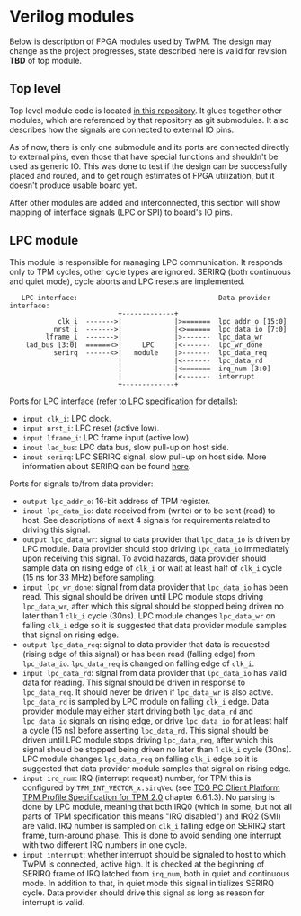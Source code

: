 # Verilog modules

Below is description of FPGA modules used by TwPM. The design may change as the
project progresses, state described here is valid for revision **TBD** of top
module.

## Top level

Top level module code is located [in this repository](https://github.com/Dasharo/TwPM_toplevel).
It glues together other modules, which are referenced by that repository as git
submodules. It also describes how the signals are connected to external IO pins.

As of now, there is only one submodule and its ports are connected directly to
external pins, even those that have special functions and shouldn't be used as
generic IO. This was done to test if the design can be successfully placed and
routed, and to get rough estimates of FPGA utilization, but it doesn't produce
usable board yet.

After other modules are added and interconnected, this section will show mapping
of interface signals (LPC or SPI) to board's IO pins.

## LPC module

This module is responsible for managing LPC communication. It responds only to
TPM cycles, other cycle types are ignored. SERIRQ (both continuous and quiet
mode), cycle aborts and LPC resets are implemented.

```text
   LPC interface:                                   Data provider interface:
                           +-------------+
            clk_i  ------->|             |>=======  lpc_addr_o [15:0]
           nrst_i  ------->|             |<>======  lpc_data_io [7:0]
         lframe_i  ------->|             |>-------  lpc_data_wr
    lad_bus [3:0]  ======<>|     LPC     |<-------  lpc_wr_done
           serirq  ------<>|   module    |>-------  lpc_data_req
                           |             |<-------  lpc_data_rd
                           |             |<=======  irq_num [3:0]
                           |             |<-------  interrupt
                           +-------------+
```

Ports for LPC interface (refer to [LPC specification](https://www.intel.com/content/dam/www/program/design/us/en/documents/low-pin-count-interface-specification.pdf)
for details):

- `input clk_i`: LPC clock.
- `input nrst_i`: LPC reset (active low).
- `input lframe_i`: LPC frame input (active low).
- `inout lad_bus`: LPC data bus, slow pull-up on host side.
- `inout serirq`: LPC SERIRQ signal, slow pull-up on host side. More information
  about SERIRQ can be found [here](https://web.archive.org/web/20150502224201/http://hackipedia.org/Platform/x86/PCI/Serialized%20IRQ%20Support%20for%20PCI%20Systems.doc.pdf).

Ports for signals to/from data provider:

- `output lpc_addr_o`: 16-bit address of TPM register.
- `inout lpc_data_io`: data received from (write) or to be sent (read) to host.
  See descriptions of next 4 signals for requirements related to driving this
  signal.
- `output lpc_data_wr`: signal to data provider that `lpc_data_io` is driven by
  LPC module. Data provider should stop driving `lpc_data_io` immediately upon
  receiving this signal. To avoid hazards, data provider should sample data on
  rising edge of `clk_i` or wait at least half of `clk_i` cycle (15 ns for 33
  MHz) before sampling.
- `input lpc_wr_done`: signal from data provider that `lpc_data_io` has been
  read. This signal should be driven until LPC module stops driving
  `lpc_data_wr`, after which this signal should be stopped being driven no later
  than 1 `clk_i` cycle (30ns). LPC module changes `lpc_data_wr` on falling
  `clk_i` edge so it is suggested that data provider module samples that signal
  on rising edge.
- `output lpc_data_req`: signal to data provider that data is requested (rising
  edge of this signal) or has been read (falling edge) from `lpc_data_io`.
  `lpc_data_req` is changed on falling edge of `clk_i`.
- `input lpc_data_rd`: signal from data provider that `lpc_data_io` has valid
  data for reading. This signal should be driven in response to `lpc_data_req`.
  It should never be driven if `lpc_data_wr` is also active. `lpc_data_rd` is
  sampled by LPC module on falling `clk_i` edge. Data provider module may either
  start driving both `lpc_data_rd` and `lpc_data_io` signals on rising edge, or
  drive `lpc_data_io` for at least half a cycle (15 ns) before asserting
  `lpc_data_rd`. This signal should be driven until LPC module stops driving
  `lpc_data_req`, after which this signal should be stopped being driven no
  later than 1 `clk_i` cycle (30ns). LPC module changes `lpc_data_req` on
  falling `clk_i` edge so it is suggested that data provider module samples that
  signal on rising edge.
- `input irq_num`: IRQ (interrupt request) number, for TPM this is configured by
  `TPM_INT_VECTOR_x.sirqVec` (see [TCG PC Client Platform TPM Profile
  Specification for TPM 2.0](https://trustedcomputinggroup.org/wp-content/uploads/PC-Client-Specific-Platform-TPM-Profile-for-TPM-2p0-v1p05p_r14_pub.pdf)
  chapter 6.6.1.3). No parsing is done by LPC module, meaning that both IRQ0
  (which in some, but not all parts of TPM specification this means "IRQ
  disabled") and IRQ2 (SMI) are valid. IRQ number is sampled on `clk_i` falling
  edge on SERIRQ start frame, turn-around phase. This is done to avoid sending
  one interrupt with two different IRQ numbers in one cycle.
- `input interrupt`: whether interrupt should be signaled to host to which TwPM
  is connected, active high. It is checked at the beginning of SERIRQ frame of
  IRQ latched from `irq_num`, both in quiet and continuous mode. In addition to
  that, in quiet mode this signal initializes SERIRQ cycle. Data provider should
  drive this signal as long as reason for interrupt is valid.
